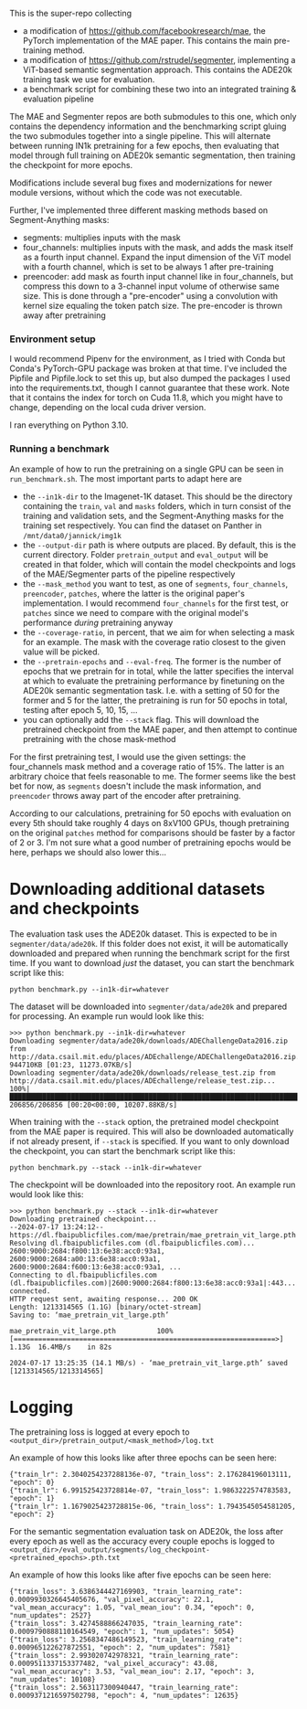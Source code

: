 This is the super-repo collecting
- a modification of https://github.com/facebookresearch/mae, the PyTorch implementation of the MAE paper. This contains the main pre-training method.
- a modification of https://github.com/rstrudel/segmenter, implementing a ViT-based semantic segmentation approach. This contains the ADE20k training task we use for evaluation.
- a benchmark script for combining these two into an integrated training & evaluation pipeline

The MAE and Segmenter repos are both submodules to this one, which only contains the dependency information and the benchmarking script gluing the two submodules together into a single pipeline. This will alternate between running IN1k pretraining for a few epochs, then evaluating that model through full training on ADE20k semantic segmentation, then training the checkpoint for more epochs.



Modifications include several bug fixes and modernizations for newer module versions, without which the code was not executable.

Further, I've implemented three different masking methods based on Segment-Anything masks:
- segments: multiplies inputs with the mask
- four_channels: multiplies inputs with the mask, and adds the mask itself as a fourth input channel. Expand the input dimension of the ViT model with a fourth channel, which is set to be always 1 after pre-training
- preencoder: add mask as fourth input channel like in four_channels, but compress this down to a 3-channel input volume of otherwise same size. This is done through a "pre-encoder" using a convolution with kernel size equaling the token patch size. The pre-encoder is thrown away after pretraining

### Environment setup
I would recommend Pipenv for the environment, as I tried with Conda but Conda's PyTorch-GPU package was broken at that time. I've included the Pipfile and Pipfile.lock to set this up, but also dumped the packages I used into the requirements.txt, though I cannot guarantee that these work. Note that it contains the index for torch on Cuda 11.8, which you might have to change, depending on the local cuda driver version.

I ran everything on Python 3.10.

### Running a benchmark
An example of how to run the pretraining on a single GPU can be seen in `run_benchmark.sh`.
The most important parts to adapt here are
- the `--in1k-dir` to the Imagenet-1K dataset. This should be the directory containing the `train`, `val` and `masks` folders, which in turn consist of the training and validation sets, and the Segment-Anything masks for the training set respectively. You can find the dataset on Panther in `/mnt/data0/jannick/img1k`
- the `--output-dir` path is where outputs are placed. By default, this is the current directory. Folder `pretrain_output` and `eval_output` will be created in that folder, which will contain the model checkpoints and logs of the MAE/Segmenter parts of the pipeline respectively
- the `--mask_method` you want to test, as one of `segments`, `four_channels`, `preencoder`, `patches`, where the latter is the original paper's implementation. I would recommend `four_channels` for the first test, or `patches` since we need to compare with the original model's performance _during_ pretraining anyway
- the `--coverage-ratio`, in percent, that we aim for when selecting a mask for an example. The mask with the coverage ratio closest to the given value will be picked.
- the `--pretrain-epochs` and `--eval-freq`. The former is the number of epochs that we pretrain for in total, while the latter specifies the interval at which to evaluate the pretraining performance by finetuning on the ADE20k semantic segmentation task. I.e. with a setting of 50 for the former and 5 for the latter, the pretraining is run for 50 epochs in total, testing after epoch 5, 10, 15, ...
- you can optionally add the `--stack` flag. This will download the pretrained checkpoint from the MAE paper, and then attempt to continue pretraining with the chose mask-method

For the first pretraining test, I would use the given settings: the four_channels mask method and a coverage ratio of 15%. The latter is an arbitrary choice that feels reasonable to me. The former seems like the best bet for now, as `segments` doesn't include the mask information, and `preencoder` throws away part of the encoder after pretraining.

According to our calculations, pretraining for 50 epochs with evaluation on every 5th should take roughly 4 days on 8xV100 GPUs, though pretraining on the original `patches` method for comparisons should be faster by a factor of 2 or 3. I'm not sure what a good number of pretraining epochs would be here, perhaps we should also lower this...

# Downloading additional datasets and checkpoints
The evaluation task uses the ADE20k dataset. This is expected to be in `segmenter/data/ade20k`. If this folder does not exist, it will be automatically downloaded and prepared when running the benchmark script for the first time. If you want to download _just_ the dataset, you can start the benchmark script like this:

`python benchmark.py --in1k-dir=whatever`

The dataset will be downloaded into `segmenter/data/ade20k` and prepared for processing. An example run would look like this:

```
>>> python benchmark.py --in1k-dir=whatever
Downloading segmenter/data/ade20k/downloads/ADEChallengeData2016.zip from http://data.csail.mit.edu/places/ADEchallenge/ADEChallengeData2016.zip...
944710KB [01:23, 11273.07KB/s]                                                                                                               
Downloading segmenter/data/ade20k/downloads/release_test.zip from http://data.csail.mit.edu/places/ADEchallenge/release_test.zip...
100%|██████████████████████████████████████████████████████████████████████████| 206856/206856 [00:20<00:00, 10207.88KB/s]
```

When training with the `--stack` option, the pretrained model checkpoint from the MAE paper is required. This will also be downloaded automatically if not already present, if `--stack` is specified. If you want to only download the checkpoint, you can start the benchmark script like this:

`python benchmark.py --stack --in1k-dir=whatever`

The checkpoint will be downloaded into the repository root. An example run would look like this:

```
>>> python benchmark.py --stack --in1k-dir=whatever
Downloading pretrained checkpoint...
--2024-07-17 13:24:12--  https://dl.fbaipublicfiles.com/mae/pretrain/mae_pretrain_vit_large.pth
Resolving dl.fbaipublicfiles.com (dl.fbaipublicfiles.com)... 2600:9000:2684:f800:13:6e38:acc0:93a1, 2600:9000:2684:a00:13:6e38:acc0:93a1, 2600:9000:2684:f600:13:6e38:acc0:93a1, ...
Connecting to dl.fbaipublicfiles.com (dl.fbaipublicfiles.com)|2600:9000:2684:f800:13:6e38:acc0:93a1|:443... connected.
HTTP request sent, awaiting response... 200 OK
Length: 1213314565 (1.1G) [binary/octet-stream]
Saving to: ‘mae_pretrain_vit_large.pth’

mae_pretrain_vit_large.pth          100%[================================================================>]   1.13G  16.4MB/s    in 82s     

2024-07-17 13:25:35 (14.1 MB/s) - ‘mae_pretrain_vit_large.pth’ saved [1213314565/1213314565]

```

# Logging
The pretraining loss is logged at every epoch to `<output_dir>/pretrain_output/<mask_method>/log.txt`

An example of how this looks like after three epochs can be seen here:
```
{"train_lr": 2.3040254237288136e-07, "train_loss": 2.176284196013111, "epoch": 0}
{"train_lr": 6.991525423728814e-07, "train_loss": 1.9863222574783583, "epoch": 1}
{"train_lr": 1.1679025423728815e-06, "train_loss": 1.7943545054581205, "epoch": 2}
```

For the semantic segmentation evaluation task on ADE20k, the loss after every epoch as well as the accuracy every couple epochs is logged to `<output_dir>/eval_output/segments/log_checkpoint-<pretrained_epochs>.pth.txt`

An example of how this looks like after five epochs can be seen here:

```
{"train_loss": 3.6386344427169903, "train_learning_rate": 0.0009930326645405676, "val_pixel_accuracy": 22.1, "val_mean_accuracy": 1.05, "val_mean_iou": 0.34, "epoch": 0, "num_updates": 2527}
{"train_loss": 3.4274588866247035, "train_learning_rate": 0.0009790888110164549, "epoch": 1, "num_updates": 5054}
{"train_loss": 3.2568347486149523, "train_learning_rate": 0.000965122627872551, "epoch": 2, "num_updates": 7581}
{"train_loss": 2.993020742978321, "train_learning_rate": 0.0009511337153377482, "val_pixel_accuracy": 43.08, "val_mean_accuracy": 3.53, "val_mean_iou": 2.17, "epoch": 3, "num_updates": 10108}
{"train_loss": 2.563117300940447, "train_learning_rate": 0.0009371216597502798, "epoch": 4, "num_updates": 12635}
```
